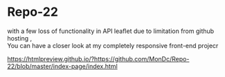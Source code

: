 # Repo-22

with a few loss of functionality in API leaflet due to limitation from github hosting ,  
You can have a closer look at my completely responsive front-end projecr


https://htmlpreview.github.io/?https://github.com/MonDc/Repo-22/blob/master/index-page/index.html
